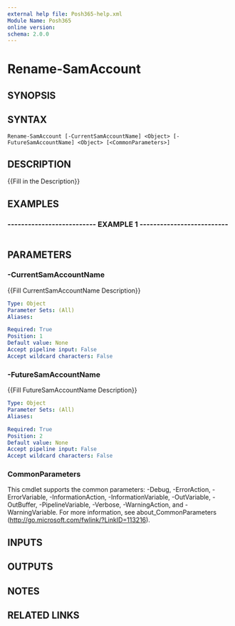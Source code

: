 ```yaml
---
external help file: Posh365-help.xml
Module Name: Posh365
online version: 
schema: 2.0.0
---
```


# Rename-SamAccount

## SYNOPSIS

## SYNTAX

```
Rename-SamAccount [-CurrentSamAccountName] <Object> [-FutureSamAccountName] <Object> [<CommonParameters>]
```

## DESCRIPTION
{{Fill in the Description}}

## EXAMPLES

### -------------------------- EXAMPLE 1 --------------------------
```

```

## PARAMETERS

### -CurrentSamAccountName
{{Fill CurrentSamAccountName Description}}

```yaml
Type: Object
Parameter Sets: (All)
Aliases: 

Required: True
Position: 1
Default value: None
Accept pipeline input: False
Accept wildcard characters: False
```

### -FutureSamAccountName
{{Fill FutureSamAccountName Description}}

```yaml
Type: Object
Parameter Sets: (All)
Aliases: 

Required: True
Position: 2
Default value: None
Accept pipeline input: False
Accept wildcard characters: False
```

### CommonParameters
This cmdlet supports the common parameters: -Debug, -ErrorAction, -ErrorVariable, -InformationAction, -InformationVariable, -OutVariable, -OutBuffer, -PipelineVariable, -Verbose, -WarningAction, and -WarningVariable. For more information, see about_CommonParameters (http://go.microsoft.com/fwlink/?LinkID=113216).

## INPUTS

## OUTPUTS

## NOTES

## RELATED LINKS

